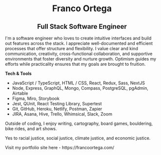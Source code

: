 <div>
    <h1 align="center">Franco Ortega</h1>
    <h2 align="center">Full Stack Software Engineer</h2>
</div>
  
<p>
I'm a software engineer who loves to create intuitive interfaces and build out features across the stack. I appreciate well-documented and efficient processes that offer structure and flexibility. I value clear and kind communication, creativity, cross-functional collaboration, and supportive environments that foster diversity and nurture growth. Optimism guides my efforts while practicality ensures that my goals are brought to fruition.
</p>

<p>
    <strong>Tech & Tools</strong>
    <ul>
        <li>JavaScript / TypeScript, HTML / CSS, React, Redux, Sass, NextJS</li>
        <li>Node, Express, GraphQL, Mongo, Compass, PostgreSQL, pgAdmin, Airtable</li>
        <li>Figma, Miro, Storybook</li>
        <li>Jest, QUnit, React Testing Library, Supertest</li>
        <li>Git, GitHub, Heroku, Netlify, Postman, Zapier</li>
        <li>JIRA, Asana, Hive, Trello, Whimsical, Slack, Zoom</li>
    </ul>
</p>

<p>
Outside of coding, I enjoy writing, cartography, board games, bouldering, bike rides, and art shows.
</p>

<p>
Yes to racial justice, social justice, climate justice, and economic justice.
</p>

<p>
    Visit my portfolio site here - https://francoortega.com/
</p>

<!--
**franco-ortega/franco-ortega** is a ✨ _special_ ✨ repository because its `README.md` (this file) appears on your GitHub profile.
